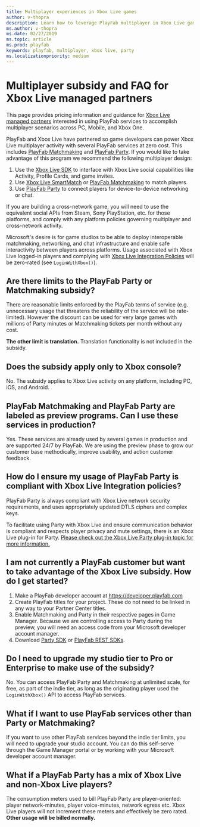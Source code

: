 ```yaml
---
title: Multiplayer experiences in Xbox Live games
author: v-thopra
description: Learn how to leverage PlayFab multiplayer in Xbox Live games.
ms.author: v-thopra
ms.date: 02/27/2019
ms.topic: article
ms.prod: playfab
keywords: playfab, multiplayer, xbox live, party
ms.localizationpriority: medium
---
```


# Multiplayer subsidy and FAQ for Xbox Live managed partners

This page provides pricing information and guidance for [Xbox Live managed partners](https://docs.microsoft.com/en-us/gaming/xbox-live/get-started/setup-partner-center/setup-partner-center-id-partners) interested in using PlayFab services to accomplish multiplayer scenarios across PC, Mobile, and Xbox One.

PlayFab and Xbox Live have partnered so game developers can power Xbox Live multiplayer activity with several PlayFab services at zero cost. This includes [PlayFab Matchmaking](../../multiplayer/matchmaking/index.md) and [PlayFab Party](../../multiplayer/networking/index.md). If you would like to take advantage of this program we recommend the following multiplayer design:

1. Use the [Xbox Live SDK](https://docs.microsoft.com/gaming/xbox-live) to interface with Xbox Live social capabilities like 
Activity, Profile Cards, and game invites.
2. Use [Xbox Live SmartMatch](https://docs.microsoft.com/en-us/gaming/xbox-live/multiplayer/multiplayer-manager/play-multiplayer-with-matchmaking) or  [PlayFab Matchmaking](../../multiplayer/matchmaking/index.md) to match players.
3. Use [PlayFab Party](../../multiplayer/networking/index.md) to connect players for device-to-device networking or chat.

If you are building a cross-network game, you will need to use the equivalent social APIs from Steam, Sony PlayStation, etc. for those platforms, and comply with any platform policies governing multiplayer and cross-network activity.

Microsoft's desire is for game studios to be able to deploy interoperable matchmaking, networking, and chat infrastructure and enable safe interactivity between players across platforms. Usage associated with Xbox Live logged-in players and complying with [Xbox Live Integration Policies](https://aka.ms/XboxLivePolicy) will be zero-rated (see `LoginWithXbox()`).

## Are there limits to the PlayFab Party or Matchmaking subsidy?
There are reasonable limits enforced by the PlayFab terms of service (e.g. unnecessary usage that threatens the reliability of the service will be rate-limited). However the discount can be used for very large games with millions of Party minutes or Matchmaking tickets per month without any cost.

**The other limit is translation.** Translation functionality is not included in the subsidy.

## Does the subsidy apply only to Xbox console?
No. The subsidy applies to Xbox Live activity on any platform, including PC, iOS, and Android.

## PlayFab Matchmaking and PlayFab Party are labeled as preview programs. Can I use these services in production?
Yes. These services are already used by several games in production and are supported 24/7 by PlayFab. We are using the preview phase to grow our customer base methodically, improve usability, and action customer feedback. 

## How do I ensure my usage of PlayFab Party is compliant with Xbox Live Integration policies?
PlayFab Party is always compliant with Xbox Live network security requirements, and uses appropriately updated DTLS ciphers and complex keys. 

To facilitate using Party with Xbox Live and ensure communication behavior is compliant and respects player privacy and mute settings, there is an Xbox Live plug-in for Party. [Please check out the Xbox Live Party plug-in topic for more information.](https://review.docs.microsoft.com/en-us/gaming/playfab/features/multiplayer/networking/party-xbox-live-guide?branch=pr-en-us-912)

## I am not currently a PlayFab customer but want to take advantage of the Xbox Live subsidy. How do I get started?

1. Make a PlayFab developer account at https://developer.playfab.com
2. Create PlayFab titles for your project. These do not need to be linked in any way to your Partner Center titles.
3. Enable Matchmaking and Party in their respective pages in Game Manager. Because we are controlling access to Party during the preview, you will need an access code from your Microsoft developer account manager. 
4. Download [Party SDK](https://docs.microsoft.com/en-us/gaming/playfab/features/multiplayer/networking/) or [PlayFab REST SDKs](https://docs.microsoft.com/en-us/gaming/playfab/index#pivot=documentation&panel=sdks).

## Do I need to upgrade my studio tier to Pro or Enterprise to make use of the subsidy?
No. You can access PlayFab Party and Matchmaking at unlimited scale, for free, as part of the indie tier, as long as the originating player used the `LoginWithXbox()` API to access PlayFab services. 

## What if I want to use PlayFab services other than Party or Matchmaking?
If you want to use other PlayFab services beyond the indie tier limits, you will need to upgrade your studio account. You can do this self-serve through the Game Manager portal or by working with your Microsoft developer account manager.

## What if a PlayFab Party has a mix of Xbox Live and non-Xbox Live players?
The consumption meters used to bill PlayFab Party are player-oriented: player network-minutes, player voice-minutes, network egress etc. Xbox Live players will not increment these meters and effectively be zero rated. **Other usage will be billed normally.**
